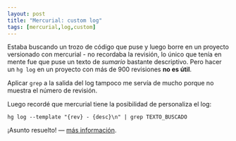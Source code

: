 ```yaml
--- 
layout: post
title: "Mercurial: custom log"
tags: [mercurial,log,custom]
---
```


Estaba buscando un trozo de código que puse y luego borre en un proyecto
versionado con mercurial - no recordaba la revisión, lo único que tenía en mente
fue que puse un texto de _sumario_ bastante descriptivo. Pero hacer un `hg log` en 
un proyecto con más de 900 revisiones **no es útil**. 

Aplicar `grep` a la salida del log tampoco me servía de mucho porque no muestra
el número de revisión. 

Luego recordé que mercurial tiene la posibilidad de personaliza el log:

    hg log --template "{rev} - {desc}\n" | grep TEXTO_BUSCADO

¡Asunto resuelto! — [más información](http://hgbook.red-bean.com/read/customizing-the-output-of-mercurial.html).

